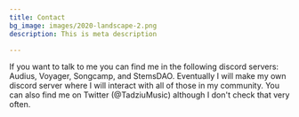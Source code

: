 ```yaml
---
title: Contact
bg_image: images/2020-landscape-2.png
description: This is meta description

---
```

If you want to talk to me you can find me in the following discord servers: Audius, Voyager, Songcamp, and StemsDAO. Eventually I will make my own discord server where I will interact with all of those in my community. You can also find me on Twitter (@TadziuMusic) although I don't check that very often.
